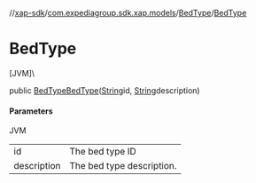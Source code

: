 //[xap-sdk](../../../index.md)/[com.expediagroup.sdk.xap.models](../index.md)/[BedType](index.md)/[BedType](-bed-type.md)

# BedType

[JVM]\

public [BedType](index.md)[BedType](-bed-type.md)([String](https://docs.oracle.com/javase/8/docs/api/java/lang/String.html)id, [String](https://docs.oracle.com/javase/8/docs/api/java/lang/String.html)description)

#### Parameters

JVM

| | |
|---|---|
| id | The bed type ID |
| description | The bed type description. |
